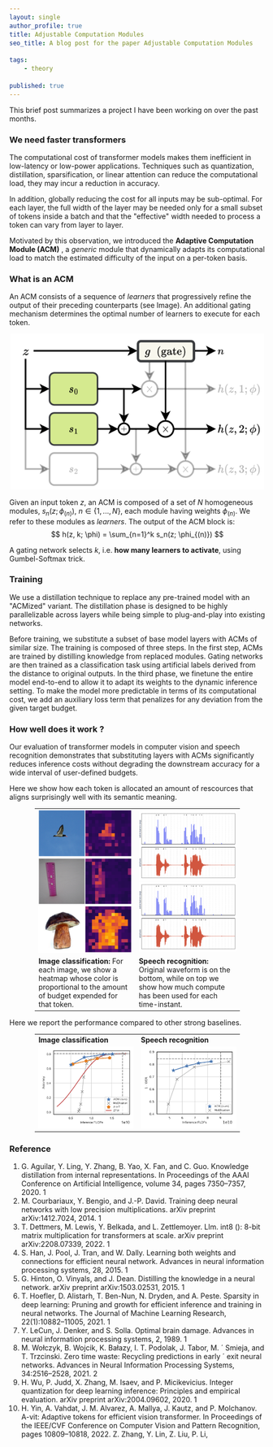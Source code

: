 ```yaml
---
layout: single
author_profile: true
title: Adjustable Computation Modules
seo_title: A blog post for the paper Adjustable Computation Modules 

tags:
    - theory

published: true
---
```

This brief post summarizes a project I have been working on over the past months. 

### We need faster transformers 

The computational cost of transformer models makes them inefficient in low-latency or low-power applications. Techniques such as quantization, distillation, sparsification, or linear attention can reduce the computational load, they may incur a reduction in accuracy. 

In addition, globally reducing the cost for all inputs may be sub-optimal. For each layer, the full width of the layer may be needed only for a small subset of tokens inside a batch and that the "effective" width needed to process a token can vary from layer to layer.

Motivated by this observation, we introduced the **Adaptive Computation Module (ACM)** , a *generic* module that dynamically adapts its computational load to match the estimated difficulty of the input on a per-token basis.

### What is an ACM 

An ACM consists of a sequence of *learners* that progressively refine the output of their preceding counterparts (see Image). An additional gating mechanism determines the optimal number of learners to execute for each token.

<div style="text-align: center;">
    <img src="../assets/images/acms/acm_arch.png"  width="500" >
</div>

Given an input token $z$, an ACM is composed of a set of $N$ homogeneous modules, $s_n(z; \phi_{(n)})$, $n \in \{1, ..., N\}$, each module having weights $\phi_{(n)}$. We refer to these modules as *learners*. The output of the ACM block is: 
$$ h(z, k; \phi) = \sum_{n=1}^k s_n(z; \phi_{(n)}) $$ 

A gating network selects $k$, i.e. **how many learners to activate**, using Gumbel-Softmax trick. 

### Training

We use a distillation technique to replace any pre-trained model with an "ACMized" variant. The distillation phase is designed to be highly parallelizable across layers while being simple to plug-and-play into existing networks.

Before training, we substitute a subset of base model layers with ACMs of similar size. The training is composed of three steps. In the first step, ACMs are trained by distilling knowledge from replaced modules. Gating networks are then trained as a classification task using artificial labels derived from the distance to original outputs. In the third phase, we finetune the entire model end-to-end to allow it to adapt its weights to the dynamic inference setting. To make the model more predictable in terms of its computational cost, we add an auxiliary loss term that penalizes for any deviation from the given target budget.


### How well does it work ?

Our evaluation of transformer models in computer vision and speech recognition demonstrates that substituting layers with ACMs significantly reduces inference costs without degrading the downstream accuracy for a wide interval of user-defined budgets.

Here we show how each token is allocated an amount of rescources that aligns surprisingly well with its semantic meaning.



<table style="width:80%;  margin-left: auto; margin-right: auto;">
  <tr>
    <td style="width:49%">
      <img src="../assets/images/acms/8.png" >
      <img src="../assets/images/acms/9.png" >
      <img src="../assets/images/acms/11.png" >
    </td>
    <td>
      <img src="../assets/images/acms/acm_0.25_merged_sample_36.png" >
      <img src="../assets/images/acms/acm_0.25_merged_sample_36.png" >
    </td>
  </tr>
    <tr>
    <td style="width:49%">
        <b>Image classification:</b> For each image, we show a heatmap whose color is proportional to the amount of budget expended for that token.
    </td>
    <td>
        <b>Speech recognition:</b> Original waveform is on the bottom, while on top we show how much compute has been used for each time-instant.
    </td>
  </tr>
</table>


Here we report the performance compared to other strong baselines.


<table style="width:80%;  margin-left: auto; margin-right: auto;">
<tr>
    <td style="width:49%">
        <b>Image classification</b> 
    </td>
    <td>
        <b>Speech recognition</b> 
  </tr>
  <tr>
    <td style="width:49%">
      <img src="../assets/images/acms/cost_vs_accuracy_cv.png" >
    </td>
    <td style="width:49%">
      <img src="../assets/images/acms/cost_vs_accuracy_stt.png" >
    </td>
  </tr>
</table>


### Reference
1. G. Aguilar, Y. Ling, Y. Zhang, B. Yao, X. Fan, and C. Guo. Knowledge distillation from internal representations. In Proceedings of the
AAAI Conference on Artificial Intelligence, volume 34, pages 7350–7357, 2020. 1
2. M. Courbariaux, Y. Bengio, and J.-P. David. Training deep neural networks with low precision multiplications. arXiv preprint
arXiv:1412.7024, 2014. 1
3. T. Dettmers, M. Lewis, Y. Belkada, and L. Zettlemoyer. Llm. int8 (): 8-bit matrix multiplication for transformers at scale. arXiv preprint
arXiv:2208.07339, 2022. 1
4. S. Han, J. Pool, J. Tran, and W. Dally. Learning both weights and connections for efficient neural network. Advances in neural information
processing systems, 28, 2015. 1
5. G. Hinton, O. Vinyals, and J. Dean. Distilling the knowledge in a neural network. arXiv preprint arXiv:1503.02531, 2015. 1
6. T. Hoefler, D. Alistarh, T. Ben-Nun, N. Dryden, and A. Peste. Sparsity in deep learning: Pruning and growth for efficient inference and
training in neural networks. The Journal of Machine Learning Research, 22(1):10882–11005, 2021. 1
7. Y. LeCun, J. Denker, and S. Solla. Optimal brain damage. Advances in neural information processing systems, 2, 1989. 1
8. M. Wołczyk, B. Wojcik, K. Bałazy, I. T. Podolak, J. Tabor, M. ´ Smieja, and T. Trzcinski. Zero time waste: Recycling predictions in early ´
exit neural networks. Advances in Neural Information Processing Systems, 34:2516–2528, 2021. 2
9. H. Wu, P. Judd, X. Zhang, M. Isaev, and P. Micikevicius. Integer quantization for deep learning inference: Principles and empirical
evaluation. arXiv preprint arXiv:2004.09602, 2020. 1
10. H. Yin, A. Vahdat, J. M. Alvarez, A. Mallya, J. Kautz, and P. Molchanov. A-vit: Adaptive tokens for efficient vision transformer. In Proceedings of the IEEE/CVF Conference on Computer Vision and Pattern Recognition, pages 10809–10818, 2022. Z. Zhang, Y. Lin, Z. Liu, P. Li,